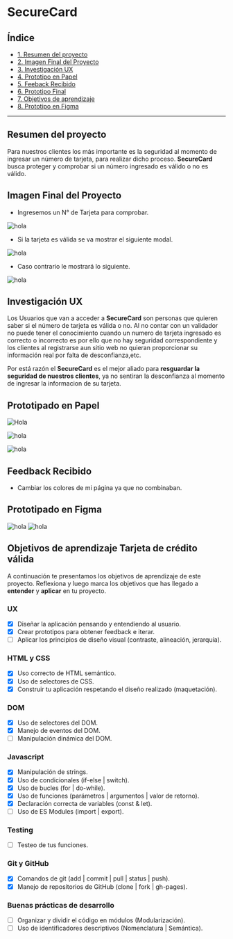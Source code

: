 # SecureCard

## Índice

* [1. Resumen del proyecto](#2-resumen-del-proyecto)
* [2. Imagen Final del Proyecto](#3-objetivos-de-aprendizaje)
* [3. Investigación UX](#4-consideraciones-generales)
* [4. Prototipo en Papel](#5-criterios-de-aceptación-mínimos-del-proyecto)
* [5. Feeback Recibido](#7-pistas-tips-y-lecturas-complementarias)
* [6. Prototipo Final](#7-pistas-tips-y-lecturas-complementarias)
* [7. Objetivos de aprendizaje](#3-objetivos-de-aprendizaje)
* [8. Prototipo en Figma](#3-objetivos-de-aprendizaje)

***

## Resumen del proyecto

Para nuestros clientes los más importante es la seguridad al momento de ingresar un número de tarjeta, para realizar dicho proceso.
**SecureCard** busca proteger y comprobar si un número ingresado es válido o no es válido.

## Imagen Final del Proyecto

- Ingresemos un N° de Tarjeta para comprobar.

![hola](img/proyec1.PNG)

- Si la tarjeta es válida se va mostrar el siguiente modal.

![hola](img/modal1.PNG)

- Caso contrario le mostrará lo siguiente.

![hola](img/modal2.PNG)

## Investigación UX

Los Usuarios que van a acceder a  **SecureCard** son personas que quieren saber si el número de tarjeta es válida o no. Al no contar con un validador no puede tener el conocimiento cuando un numero de tarjeta ingresado es correcto o incorrecto es por ello que no hay seguridad correspondiente y los clientes al registrarse aun sitio web no quieran proporcionar su información real por falta de desconfianza,etc.

Por está razón el **SecureCard** es el mejor aliado para **resguardar la seguridad de nuestros clientes**, ya no sentiran la desconfianza al momento de ingresar la informacion de su tarjeta.
<!-- sólo pueden ser usadas con fines de pruebas, registros en sitios web donde no queremos proporcioanar nuestra información real por falta de confianza, etc. -->

## Prototipado en Papel

![Hola](img/4.jpg)

![hola](img/2.jpg)

![hola](img/1.jpg)

## Feedback Recibido

- Cambiar los colores de mi página ya que no combinaban.


## Prototipado en Figma

![hola](img/validador1.PNG)
![hola](img/modales.PNG)


## Objetivos de aprendizaje Tarjeta de crédito válida

A continuación te presentamos los objetivos de aprendizaje de este proyecto. Reflexiona y luego marca los objetivos que has llegado a **entender** y **aplicar** en tu proyecto.

### UX

- [x] Diseñar la aplicación pensando y entendiendo al usuario. 
- [x] Crear prototipos para obtener feedback e iterar. 
- [ ] Aplicar los principios de diseño visual (contraste, alineación, jerarquía). 

### HTML y CSS

- [x] Uso correcto de HTML semántico. 
- [x] Uso de selectores de CSS. 
- [x] Construir tu aplicación respetando el diseño realizado (maquetación). 

### DOM

- [x] Uso de selectores del DOM. 
- [x] Manejo de eventos del DOM. 
- [ ] Manipulación dinámica del DOM. 

### Javascript

- [x] Manipulación de strings. 
- [x] Uso de condicionales (if-else | switch). 
- [x] Uso de bucles (for | do-while). 
- [x] Uso de funciones (parámetros | argumentos | valor de retorno). 
- [x] Declaración correcta de variables (const & let). 
- [ ] Uso de ES Modules (import | export). 

### Testing
- [ ] Testeo de tus funciones. 

### Git y GitHub
- [x] Comandos de git (add | commit | pull | status | push). 
- [x] Manejo de repositorios de GitHub (clone | fork | gh-pages). 

### Buenas prácticas de desarrollo
- [ ] Organizar y dividir el código en módulos (Modularización). 
- [ ] Uso de identificadores descriptivos (Nomenclatura | Semántica). 